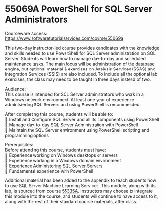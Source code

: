 # 55069A PowerShell for SQL Server Administrators
Courseware Access:  https://www.softwaretutorialservices.com/course/55069a

This two-day instructor-led course provides candidates with the knowledge and skills needed to use PowerShell for SQL Server administration on SQL Server.  Students will learn how to manage day-to-day and scheduled maintenance tasks. The main focus will be administration of the database engine, but optional material & exercises on Analysis Services (SSAS) and Integration Services (SSIS) are also included.
To include all the optional lab exercises, the class may need to be taught in three days instead of two.

Audience:<br>
This course is intended for SQL Server administrators who work in a Windows network environment. At least one year of experience administering SQL Servers and using PowerShell is recommended.

After completing this course, students will be able to:<br>
 Install and Configure SQL Server and all its components using PowerShell<br>
 Manage day-to-day SQL Server Administration with PowerShell<br>
 Maintain the SQL Server environment using PowerShell scripting and programming options<br>

Prerequisites:<br>
Before attending this course, students must have:<br>
 Experience working on Windows desktops or servers<br>
 Experience working in a Windows domain environment<br>
 Experience Administering SQL Server Servers<br>
 Fundamental experience with PowerShell<br>

Additional material has been added to the appendix to teach students how to use SQL Server Machine Learning Services. This module, along with its lab, is sourced from course [55335A](https://github.com/neiltucker/55335A/blob/main/README.md). Instructors may choose to integrate this module into the course, and students will continue to have access to it, along with the rest of their standard course materials, after class.
